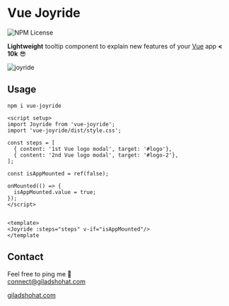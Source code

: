 # Vue Joyride

![NPM License](https://img.shields.io/npm/l/vue-joyride)

**Lightweight** tooltip component to explain new features of your [Vue](https://vuejs.org/) app **< 10k** 😎 <br>

![joyride](https://github.com/gshohat/vue-joyride/assets/91323932/39e265b8-0efe-4ee3-95a7-dd72dc4c1bd3)

## Usage

`npm i vue-joyride`

```
<script setup>
import Joyride from 'vue-joyride';
import 'vue-joyride/dist/style.css';

const steps = [
  { content: '1st Vue logo modal', target: '#logo'},
  { content: '2nd Vue logo modal', target: '#logo-2'},
];

const isAppMounted = ref(false);

onMounted(() => {
  isAppMounted.value = true;
});
</script>


<template>
<Joyride :steps="steps" v-if="isAppMounted"/>
</template
```


## Contact
Feel free to ping me 💫
<br>
connect@giladshohat.com

[giladshohat.com](https://giladshohat.com)

